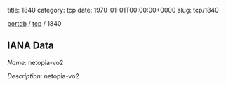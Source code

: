 title: 1840
category: tcp
date: 1970-01-01T00:00:00+0000
slug: tcp/1840

[portdb](/) / [tcp](/category/tcp.html) / 1840


## IANA Data

_Name:_ netopia-vo2

_Description:_ netopia-vo2

